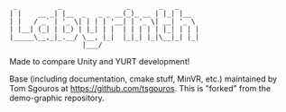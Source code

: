 ```
 _          _                _       _   _     
| |    __ _| |__  _   _ _ __(_)_ __ | |_| |__  
| |   / _` | '_ \| | | | '__| | '_ \| __| '_ \ 
| |__| (_| | |_) | |_| | |  | | | | | |_| | | |
|_____\__,_|_.__/ \__, |_|  |_|_| |_|\__|_| |_|
                  |___/                       
```
Made to compare Unity and YURT development!

Base (including documentation, cmake stuff, MinVR, etc.) maintained by Tom Sgouros at https://github.com/tsgouros. This is "forked" from the demo-graphic repository.
